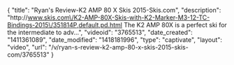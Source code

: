 {
    "title": "Ryan's Review-K2 AMP 80 X Skis 2015-Skis.com",
    "description": "http:\/\/www.skis.com\/K2-AMP-80X-Skis-with-K2-Marker-M3-12-TC-Bindings-2015\/351814P,default,pd.html The K2 AMP 80X is a perfect ski for the intermediate to adv...",
    "videoid": "3765513",
    "date_created": "1411361089",
    "date_modified": "1418181996",
    "type": "captivate",
    "layout": "video",
    "url": "\/v\/ryan-s-review-k2-amp-80-x-skis-2015-skis-com\/3765513"
}